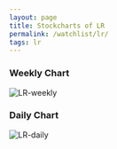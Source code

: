```yaml
---
layout: page
title: Stockcharts of LR
permalink: /watchlist/lr/
tags: lr
---
```


### Weekly Chart
![LR-weekly](http://www.marketwatch.com/kaavio.Webhost/charts/big.chart?nosettings=1&symb=LR&uf=0&type=4&size=3&sid=10332619&style=1013&freq=2&time=12&ma=6&maval=20,50,200&lf=4&lf2=0&lf3=0&height=510&width=720&mocktick=1)

### Daily Chart
![LR-daily](http://www.marketwatch.com/kaavio.Webhost/charts/big.chart?nosettings=1&symb=LR&uf=7168&type=4&size=3&sid=10332619&style=1013&freq=1&time=8&ma=6&maval=20,50,200&lf=4&lf2=0&lf3=0&height=510&width=720&mocktick=1)
